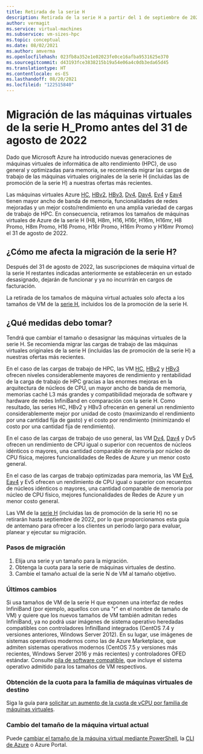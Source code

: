 ```yaml
---
title: Retirada de la serie H
description: Retirada de la serie H a partir del 1 de septiembre de 2021
author: vermagit
ms.service: virtual-machines
ms.subservice: vm-sizes-hpc
ms.topic: conceptual
ms.date: 08/02/2021
ms.author: amverma
ms.openlocfilehash: 023fb8a352e1e02023fe0ce16afba9531625e370
ms.sourcegitcommit: d43193fce3838215b19a54e06a4c0db3eda65d45
ms.translationtype: HT
ms.contentlocale: es-ES
ms.lasthandoff: 08/20/2021
ms.locfileid: "122515840"
---
```

# <a name="migrate-your-h-and-h_promo-series-virtual-machines-by-august-31-2022"></a>Migración de las máquinas virtuales de la serie H_Promo antes del 31 de agosto de 2022
Dado que Microsoft Azure ha introducido nuevas generaciones de máquinas virtuales de informática de alto rendimiento (HPC), de uso general y optimizadas para memoria, se recomienda migrar las cargas de trabajo de las máquinas virtuales originales de la serie H (incluidas las de promoción de la serie H) a nuestras ofertas más recientes.

Las máquinas virtuales Azure [HC](hc-series.md), [HBv2](hbv2-series.md), [HBv3](hbv3-series.md), [Dv4](dv4-dsv4-series.md), [Dav4](dav4-dasv4-series.md), [Ev4](ev4-esv4-series.md) y [Eav4](eav4-easv4-series.md) tienen mayor ancho de banda de memoria, funcionalidades de redes mejoradas y un mejor costo/rendimiento en una amplia variedad de cargas de trabajo de HPC. En consecuencia, retiramos los tamaños de máquinas virtuales de Azure de la serie H (H8, H8m, H16, H16r, H16m, H16mr, H8 Promo, H8m Promo, H16 Promo, H16r Promo, H16m Promo y H16mr Promo) el 31 de agosto de 2022.

## <a name="how-does-the-h-series-migration-affect-me"></a>¿Cómo me afecta la migración de la serie H?  

Después del 31 de agosto de 2022, las suscripciones de máquina virtual de la serie H restantes indicadas anteriormente se establecerán en un estado desasignado, dejarán de funcionar y ya no incurrirán en cargos de facturación. 

La retirada de los tamaños de máquina virtual actuales solo afecta a los tamaños de VM de la [serie H](h-series.md), incluidos los de la promoción de la serie H. 

## <a name="what-actions-should-i-take"></a>¿Qué medidas debo tomar?  

Tendrá que cambiar el tamaño o desasignar las máquinas virtuales de la serie H. Se recomienda migrar las cargas de trabajo de las máquinas virtuales originales de la serie H (incluidas las de promoción de la serie H) a nuestras ofertas más recientes.

En el caso de las cargas de trabajo de HPC, las VM [HC](hc-series.md), [HBv2](hbv2-series.md) y [HBv3](hbv3-series.md) ofrecen niveles considerablemente mayores de rendimiento y rentabilidad de la carga de trabajo de HPC gracias a las enormes mejoras en la arquitectura de núcleos de CPU, un mayor ancho de banda de memoria, memorias caché L3 más grandes y compatibilidad mejorada de software y hardware de redes InfiniBand en comparación con la serie H. Como resultado, las series HC, HBv2 y HBv3 ofrecerán en general un rendimiento considerablemente mejor por unidad de costo (maximizando el rendimiento por una cantidad fija de gasto) y el costo por rendimiento (minimizando el costo por una cantidad fija de rendimiento). 

En el caso de las cargas de trabajo de uso general, las VM [Dv4](dv4-dsv4-series.md), [Dav4](dav4-dasv4-series.md) y Dv5 ofrecen un rendimiento de CPU igual o superior con recuentos de núcleos idénticos o mayores, una cantidad comparable de memoria por núcleo de CPU física, mejores funcionalidades de Redes de Azure y un menor costo general. 

En el caso de las cargas de trabajo optimizadas para memoria, las VM [Ev4](ev4-esv4-series.md), [Eav4](eav4-easv4-series.md) y Ev5 ofrecen un rendimiento de CPU igual o superior con recuentos de núcleos idénticos o mayores, una cantidad comparable de memoria por núcleo de CPU físico, mejores funcionalidades de Redes de Azure y un menor costo general. 

Las VM de la [serie H](h-series.md) (incluidas las de promoción de la serie H) no se retirarán hasta septiembre de 2022, por lo que proporcionamos esta guía de antemano para ofrecer a los clientes un período largo para evaluar, planear y ejecutar su migración. 


### <a name="migration-steps"></a>Pasos de migración 
1. Elija una serie y un tamaño para la migración. 
2. Obtenga la cuota para la serie de máquinas virtuales de destino. 
3. Cambie el tamaño actual de la serie N de VM al tamaño objetivo. 


### <a name="breaking-changes"></a>Últimos cambios 
Si usa tamaños de VM de la serie H que exponen una interfaz de redes InfiniBand (por ejemplo, aquellos con una "r" en el nombre de tamaño de VM) y quiere que los nuevos tamaños de VM también admitan redes InfiniBand, ya no podrá usar imágenes de sistema operativo heredadas compatibles con controladores InfiniBand integrados (CentOS 7.4 y versiones anteriores, Windows Server 2012). En su lugar, use imágenes de sistemas operativos modernos como las de Azure Marketplace, que admiten sistemas operativos modernos (CentOS 7.5 y versiones más recientes, Windows Server 2016 y más recientes) y controladores OFED estándar. Consulte [pila de software compatible](hbv3-series.md#get-started), que incluye el sistema operativo admitido para los tamaños de VM respectivos. 


### <a name="get-quota-for-the-target-vm-family"></a>Obtención de la cuota para la familia de máquinas virtuales de destino 

Siga la guía para [solicitar un aumento de la cuota de vCPU por familia de máquinas virtuales](../azure-portal/supportability/per-vm-quota-requests.md).


### <a name="resize-the-current-virtual-machine"></a>Cambio del tamaño de la máquina virtual actual
Puede [cambiar el tamaño de la máquina virtual mediante PowerShell](./windows/resize-vm.md), la [CLI de Azure](./linux/change-vm-size.md) o Azure Portal.
